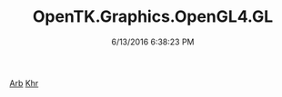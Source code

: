 ﻿---
title: OpenTK.Graphics.OpenGL4.GL
date: 6/13/2016 6:38:23 PM
---

[Arb](T-OpenTK.Graphics.OpenGL4.GL.Arb.html)
[Khr](T-OpenTK.Graphics.OpenGL4.GL.Khr.html)
